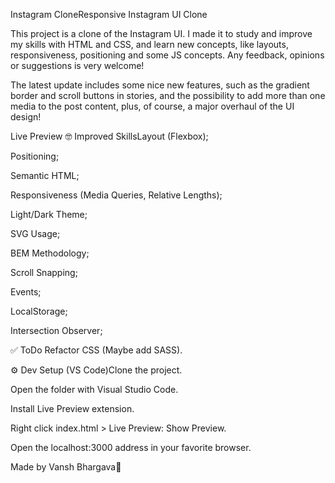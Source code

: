 Instagram CloneResponsive Instagram UI Clone

This project is a clone of the Instagram UI. I made it to study and improve my skills with HTML and CSS, and learn new concepts, like layouts, responsiveness, positioning and some JS concepts. Any feedback, opinions or suggestions is very welcome!

The latest update includes some nice new features, such as the gradient border and scroll buttons in stories, and the possibility to add more than one media to the post content, plus, of course, a major overhaul of the UI design!

Live Preview
🤓 Improved SkillsLayout (Flexbox);

Positioning;

Semantic HTML;

Responsiveness (Media Queries, Relative Lengths);

Light/Dark Theme;

SVG Usage;

BEM Methodology;

Scroll Snapping;

Events;

LocalStorage;

Intersection Observer;


✅ ToDo Refactor CSS (Maybe add SASS).

⚙ Dev Setup (VS Code)Clone the project.

Open the folder with Visual Studio Code.

Install Live Preview extension.

Right click index.html > Live Preview: Show Preview.

Open the localhost:3000 address in your favorite browser.


Made by Vansh Bhargava🙂
